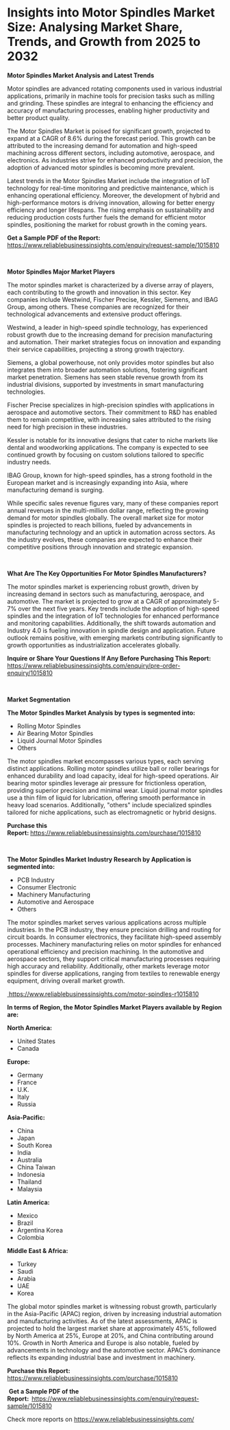 <p><h1>Insights into Motor Spindles Market Size: Analysing Market Share, Trends, and Growth from 2025 to 2032</h1></p><p><strong>Motor Spindles Market Analysis and Latest Trends</strong></p>
<p><p>Motor spindles are advanced rotating components used in various industrial applications, primarily in machine tools for precision tasks such as milling and grinding. These spindles are integral to enhancing the efficiency and accuracy of manufacturing processes, enabling higher productivity and better product quality. </p><p>The Motor Spindles Market is poised for significant growth, projected to expand at a CAGR of 8.6% during the forecast period. This growth can be attributed to the increasing demand for automation and high-speed machining across different sectors, including automotive, aerospace, and electronics. As industries strive for enhanced productivity and precision, the adoption of advanced motor spindles is becoming more prevalent.</p><p>Latest trends in the Motor Spindles Market include the integration of IoT technology for real-time monitoring and predictive maintenance, which is enhancing operational efficiency. Moreover, the development of hybrid and high-performance motors is driving innovation, allowing for better energy efficiency and longer lifespans. The rising emphasis on sustainability and reducing production costs further fuels the demand for efficient motor spindles, positioning the market for robust growth in the coming years.</p></p>
<p><strong>Get a Sample PDF of the Report:&nbsp;</strong> <a href="https://www.reliablebusinessinsights.com/enquiry/request-sample/1015810?utm_campaign=3077&utm_medium=2&utm_source=Github&utm_content=ia&utm_term=11042025&utm_id=motor-spindles">https://www.reliablebusinessinsights.com/enquiry/request-sample/1015810</a></p>
<p>&nbsp;</p>
<p><strong>Motor Spindles Major Market Players</strong></p>
<p><p>The motor spindles market is characterized by a diverse array of players, each contributing to the growth and innovation in this sector. Key companies include Westwind, Fischer Precise, Kessler, Siemens, and IBAG Group, among others. These companies are recognized for their technological advancements and extensive product offerings.</p><p>Westwind, a leader in high-speed spindle technology, has experienced robust growth due to the increasing demand for precision manufacturing and automation. Their market strategies focus on innovation and expanding their service capabilities, projecting a strong growth trajectory.</p><p>Siemens, a global powerhouse, not only provides motor spindles but also integrates them into broader automation solutions, fostering significant market penetration. Siemens has seen stable revenue growth from its industrial divisions, supported by investments in smart manufacturing technologies.</p><p>Fischer Precise specializes in high-precision spindles with applications in aerospace and automotive sectors. Their commitment to R&D has enabled them to remain competitive, with increasing sales attributed to the rising need for high precision in these industries.</p><p>Kessler is notable for its innovative designs that cater to niche markets like dental and woodworking applications. The company is expected to see continued growth by focusing on custom solutions tailored to specific industry needs.</p><p>IBAG Group, known for high-speed spindles, has a strong foothold in the European market and is increasingly expanding into Asia, where manufacturing demand is surging.</p><p>While specific sales revenue figures vary, many of these companies report annual revenues in the multi-million dollar range, reflecting the growing demand for motor spindles globally. The overall market size for motor spindles is projected to reach billions, fueled by advancements in manufacturing technology and an uptick in automation across sectors. As the industry evolves, these companies are expected to enhance their competitive positions through innovation and strategic expansion.</p></p>
<p>&nbsp;</p>
<p><strong>What Are The Key Opportunities For Motor Spindles Manufacturers?</strong></p>
<p><p>The motor spindles market is experiencing robust growth, driven by increasing demand in sectors such as manufacturing, aerospace, and automotive. The market is projected to grow at a CAGR of approximately 5-7% over the next five years. Key trends include the adoption of high-speed spindles and the integration of IoT technologies for enhanced performance and monitoring capabilities. Additionally, the shift towards automation and Industry 4.0 is fueling innovation in spindle design and application. Future outlook remains positive, with emerging markets contributing significantly to growth opportunities as industrialization accelerates globally.</p></p>
<p><strong>Inquire or Share Your Questions If Any Before Purchasing This Report:</strong> <a href="https://www.reliablebusinessinsights.com/enquiry/pre-order-enquiry/1015810?utm_campaign=3077&utm_medium=2&utm_source=Github&utm_content=ia&utm_term=11042025&utm_id=motor-spindles">https://www.reliablebusinessinsights.com/enquiry/pre-order-enquiry/1015810</a></p>
<p>&nbsp;</p>
<p><strong>Market Segmentation</strong></p>
<p><strong>The Motor Spindles Market Analysis by types is segmented into:</strong></p>
<p><ul><li>Rolling Motor Spindles</li><li>Air Bearing Motor Spindles</li><li>Liquid Journal Motor Spindles</li><li>Others</li></ul></p>
<p><p>The motor spindles market encompasses various types, each serving distinct applications. Rolling motor spindles utilize ball or roller bearings for enhanced durability and load capacity, ideal for high-speed operations. Air bearing motor spindles leverage air pressure for frictionless operation, providing superior precision and minimal wear. Liquid journal motor spindles use a thin film of liquid for lubrication, offering smooth performance in heavy load scenarios. Additionally, "others" include specialized spindles tailored for niche applications, such as electromagnetic or hybrid designs.</p></p>
<p><strong>Purchase this Report:&nbsp;</strong><a href="https://www.reliablebusinessinsights.com/purchase/1015810?utm_campaign=3077&utm_medium=2&utm_source=Github&utm_content=ia&utm_term=11042025&utm_id=motor-spindles">https://www.reliablebusinessinsights.com/purchase/1015810</a></p>
<p>&nbsp;</p>
<p><strong>The Motor Spindles Market Industry Research by Application is segmented into:</strong></p>
<p><ul><li>PCB Industry</li><li>Consumer Electronic</li><li>Machinery Manufacturing</li><li>Automotive and Aerospace</li><li>Others</li></ul></p>
<p><p>The motor spindles market serves various applications across multiple industries. In the PCB industry, they ensure precision drilling and routing for circuit boards. In consumer electronics, they facilitate high-speed assembly processes. Machinery manufacturing relies on motor spindles for enhanced operational efficiency and precision machining. In the automotive and aerospace sectors, they support critical manufacturing processes requiring high accuracy and reliability. Additionally, other markets leverage motor spindles for diverse applications, ranging from textiles to renewable energy equipment, driving overall market growth.</p></p>
<p><a href="https://www.reliablebusinessinsights.com/motor-spindles-r1015810?utm_campaign=3077&utm_medium=2&utm_source=Github&utm_content=ia&utm_term=11042025&utm_id=motor-spindles">&nbsp;https://www.reliablebusinessinsights.com/motor-spindles-r1015810</a></p>
<p><strong>In terms of Region, the Motor Spindles Market Players available by Region are:</strong></p>
<p>
    <p> <strong> North America: </strong>
        <ul>
            <li>United States</li>
            <li>Canada</li>
        </ul>
        </p> 
    <p> <strong> Europe: </strong>
        <ul>
            <li>Germany</li>
            <li>France</li>
            <li>U.K.</li>
            <li>Italy</li>
            <li>Russia</li>
        </ul>
        </p> 
    <p> <strong> Asia-Pacific: </strong>
        <ul>
            <li>China</li>
            <li>Japan</li>
            <li>South Korea</li>
            <li>India</li>
            <li>Australia</li>
            <li>China Taiwan</li>
            <li>Indonesia</li>
            <li>Thailand</li>
            <li>Malaysia</li>
        </ul>
        </p> 
    <p> <strong> Latin America: </strong>
        <ul>
            <li>Mexico</li>
            <li>Brazil</li>
            <li>Argentina Korea</li>
            <li>Colombia</li>
        </ul>
        </p> 
    <p> <strong> Middle East & Africa: </strong>
        <ul>
            <li>Turkey</li>
            <li>Saudi</li>
            <li>Arabia</li>
            <li>UAE</li>
            <li>Korea</li>
        </ul>
    </p>
    </p>
<p><p>The global motor spindles market is witnessing robust growth, particularly in the Asia-Pacific (APAC) region, driven by increasing industrial automation and manufacturing activities. As of the latest assessments, APAC is projected to hold the largest market share at approximately 45%, followed by North America at 25%, Europe at 20%, and China contributing around 10%. Growth in North America and Europe is also notable, fueled by advancements in technology and the automotive sector. APAC’s dominance reflects its expanding industrial base and investment in machinery.</p></p>
<p><strong>Purchase this Report: </strong><a href="https://www.reliablebusinessinsights.com/purchase/1015810?utm_campaign=3077&utm_medium=2&utm_source=Github&utm_content=ia&utm_term=11042025&utm_id=motor-spindles">https://www.reliablebusinessinsights.com/purchase/1015810</a></p>
<p>&nbsp;<strong>Get a Sample PDF of the Report:&nbsp;&nbsp;</strong><a href="https://www.reliablebusinessinsights.com/enquiry/request-sample/1015810?utm_campaign=3077&utm_medium=2&utm_source=Github&utm_content=ia&utm_term=11042025&utm_id=motor-spindles">https://www.reliablebusinessinsights.com/enquiry/request-sample/1015810</a></p>
<p><strong></strong></p>
<p>Check more reports on <a href="https://www.reliablebusinessinsights.com/?utm_campaign=3077&utm_medium=2&utm_source=Github&utm_content=ia&utm_term=11042025&utm_id=motor-spindles">https://www.reliablebusinessinsights.com/</a></p>